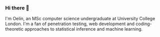 ### Hi there 👋

I'm Oelin, an MSc computer science undergraduate at University College London. I'm a fan of penetration testing, web development and coding-theoretic approaches to statistical inference and machine learning.

